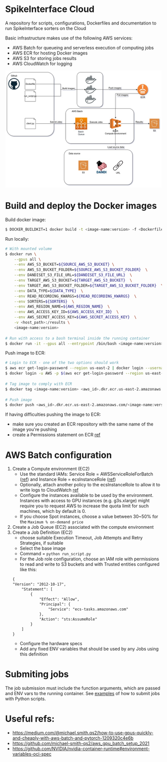 # SpikeInterface Cloud

A repository for scripts, configurations, Dockerfiles and documentation to run SpikeInterface sorters on the Cloud


Basic infrastructure makes use of the following AWS services:
- AWS Batch for queueing and serverless execution of computing jobs
- AWS ECR for hosting Docker images
- AWS S3 for storing jobs results
- AWS CloudWatch for logging

![infrastructure](/media/diagram.jpg)


# Build and deploy the Docker images

Build docker image:
```bash
$ DOCKER_BUILDKIT=1 docker build -t <image-name:version> -f <Dockerfile_name> .
```

Run locally:
```bash
# With mounted volume
$ docker run \
    --gpus all \
    --env AWS_S3_BUCKET=${SOURCE_AWS_S3_BUCKET} \
    --env AWS_S3_BUCKET_FOLDER=${SOURCE_AWS_S3_BUCKET_FOLDER}  \
    --env DANDISET_S3_FILE_URL=${DANDISET_S3_FILE_URL}  \
    --env TARGET_AWS_S3_BUCKET=${TARGET_AWS_S3_BUCKET}  \
    --env TARGET_AWS_S3_BUCKET_FOLDER=${TARGET_AWS_S3_BUCKET_FOLDER}  \
    --env DATA_TYPE=${DATA_TYPE}  \
    --env READ_RECORDING_KWARGS=${READ_RECORDING_KWARGS}  \
    --env SORTERS=${SORTERS}  \
    --env AWS_REGION_NAME=${AWS_REGION_NAME}  \
    --env AWS_ACCESS_KEY_ID=${AWS_ACCESS_KEY_ID}  \
    --env AWS_SECRET_ACCESS_KEY=${AWS_SECRET_ACCESS_KEY}  \
    -v <host_path>:/results \
    <image-name:version>

# Run with access to a bash terminal inside the running container
$ docker run -it --gpus all --entrypoint /bin/bash <image-name:version>
```

Push image to ECR:
```bash
# Login to ECR - one of the two options should work
$ aws ecr get-login-password --region us-east-2 | docker login --username AWS --password-stdin <aws_id>.dkr.ecr.us-east-2.amazonaws.com
$ docker login -u AWS -p $(aws ecr get-login-password --region us-east-2) <aws_id>.dkr.ecr.the-region-you-are-in.amazonaws.com

# Tag image to comply with ECR
$ docker tag <image-name:version> <aws_id>.dkr.ecr.us-east-2.amazonaws.com/<image-name:version>

# Push image
$ docker push <aws_id>.dkr.ecr.us-east-2.amazonaws.com/<image-name:version>
```

If having difficulties pushing the image to ECR:
- make sure you created an ECR repository with the same name of the image you're pushing
- create a Permissions statement on ECR [ref](https://stackoverflow.com/a/72621029/11483674)

# AWS Batch configuration

1. Create a Compute environment (EC2)
    - Use the standard IAMs: Service Role = AWSServiceRoleForBatch ([ref](https://docs.aws.amazon.com/batch/latest/userguide/service_IAM_role.html)) and Instance Role = ecsInstanceRole ([ref](https://docs.aws.amazon.com/batch/latest/userguide/instance_IAM_role.html))
    - Optionally, attach another policy to the ecsInstanceRole to allow it to write logs to CloudWatch [ref](https://docs.aws.amazon.com/batch/latest/userguide/using_cloudwatch_logs.html)
    - Configure the instances available to be used by the environment. Instances with access to GPU instances (e.g. g3s.xlarge) might require you to request AWS to increase the quota limit for such machines, which by default is 0.
    - If you choose Spot instances, choose a value between 30~50% for the `Maximum % on-demand price`
2. Create a Job Queue (EC2) associated with the compute environment
3. Create a Job Definition (EC2)
    - choose suitable Execution Timeout, Job Attempts and Retry Strategies, if suitable
    - Select the base image
    - Command = `python run_script.py`
    - For the Job role configuration, choose an IAM role with permissions to read and write to S3 buckets and with Trusted entities configured like this:
    ```
    {
    "Version": "2012-10-17",
        "Statement": [
            {
                "Effect": "Allow",
                "Principal": {
                    "Service": "ecs-tasks.amazonaws.com"
                },
                "Action": "sts:AssumeRole"
            }
        ]
    }
    ```
    - Configure the hardware specs
    - Add any fixed ENV variables that should be used by any Jobs using this definition


# Submiting jobs

The job submission must include the function arguments, which are passed and ENV vars to the running container.
See [examples](https://github.com/catalystneuro/spikeinterface_cloud/tree/main/examples) of how to submit jobs with Python scripts.


# Useful refs:
- https://medium.com/@michael.smith.qs2/how-to-use-gpus-quickly-and-cheaply-with-aws-batch-and-pytorch-1209320c4e6b
- https://github.com/michael-smith-qs2/aws_gpu_batch_setup_2021
- https://github.com/NVIDIA/nvidia-container-runtime#environment-variables-oci-spec
